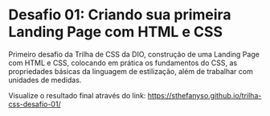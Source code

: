 # Desafio 01: Criando sua primeira Landing Page com HTML e CSS

Primeiro desafio da Trilha de CSS da DIO, construção de uma Landing Page com HTML e CSS, colocando em prática os fundamentos do CSS, as propriedades básicas da linguagem de estilização, além de trabalhar com unidades de medidas.

Visualize o resultado final através do link: https://sthefanyso.github.io/trilha-css-desafio-01/

